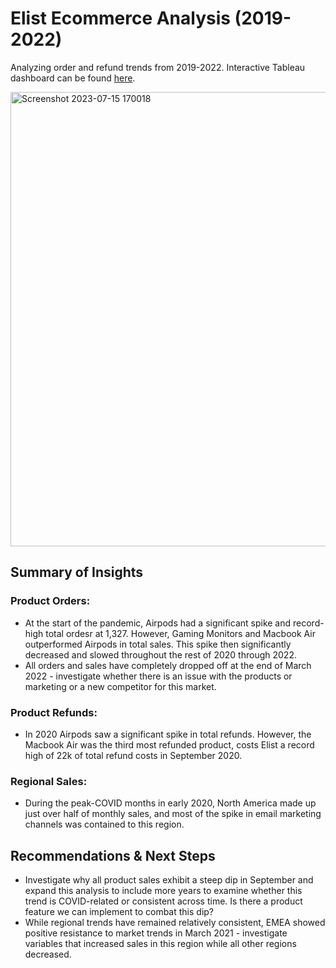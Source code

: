 # Elist Ecommerce Analysis (2019-2022)
Analyzing order and refund trends from 2019-2022. Interactive Tableau dashboard can be found [here](https://public.tableau.com/app/profile/mitchell.hession/viz/elist_ecommerce_dashboards/OrdersRefunds?publish=yes). 

<img width="727" alt="Screenshot 2023-07-15 170018" src="https://github.com/mitchellhession/elist_ecommerce_analysis/assets/131897547/231f128b-78b6-4feb-a822-5e450f8a3765">


## Summary of Insights
### Product Orders:
- At the start of the pandemic, Airpods had a significant spike and record-high total ordesr at 1,327. However, Gaming Monitors and Macbook Air outperformed Airpods in total sales. This spike then significantly decreased and slowed throughout the rest of 2020 through 2022. 
- All orders and sales have completely dropped off at the end of March 2022 - investigate whether there is an issue with the products or marketing or a new competitor for this market.

### Product Refunds:
- In 2020 Airpods saw a significant spike in total refunds. However, the Macbook Air was the third most refunded product, costs Elist a record high of 22k of total refund costs in September 2020.

### Regional Sales:
- During the peak-COVID months in early 2020, North America made up just over half of monthly sales, and most of the spike in email marketing channels was contained to this region. 

## Recommendations & Next Steps
- Investigate why all product sales exhibit a steep dip in September and expand this analysis to include more years to examine whether this trend is COVID-related or consistent across time. Is there a product feature we can implement to combat this dip?
- While regional trends have remained relatively consistent, EMEA showed positive resistance to market trends in March 2021 - investigate variables that increased sales in this region while all other regions decreased. 



